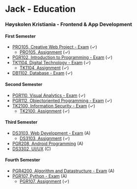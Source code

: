 # Jack - Education 

### Høyskolen Kristiania - Frontend & App Development

#### First Semester
- [PRO105, Creative Web Project - Exam]() (✓)
  - [PRO105, Assignment](https://github.com/sparrow-education/PRO105-Assignment) (✓)
- [PGR102, Introduction to Programming - Exam](https://github.com/sparrow-education/PGR102-Intro-to-Programming) (✓)
- [TK1104, Digital Technology - Exam](https://github.com/sparrow-education/TK1104-Digital-Technology) (✓)
  - [TK1104, Assignment](https://github.com/sparrow-education/TK1104-Assignment) (✓)
- [DB1102, Database - Exam](https://github.com/sparrow-education/DB1102-Database) (✓)

#### Second Semester
- [PGR110, Visual Analytics - Exam](https://github.com/sparrow-education/PGR110-Visual-Analytics) (✓)
- [PGR112, Objectoriented Programming - Exam](https://github.com/sparrow-education/PGR112-OOP) (✓)
- [TK2100, Information Security - Exam](https://github.com/sparrow-education/TK2100-InfoSec) (✓)
  - [TK2100, Assignment](https://github.com/sparrow-education/TK2100-Assignment) (✓)

#### Third Semester
- [DS3103, Web Development - Exam](https://github.com/sparrow-education/DS3103-Webdev) (A)
  - [DS3103, Assignment](https://github.com/sparrow-education/DS3103-Assignment) (✓)
- [PGR208, Android Programming](https://github.com/sparrow-education/PGR208-Android) (A)
- [DS3302, UI/UX](https://github.com/sparrow-education/DS3302-UI-UX) (C)

#### Fourth Semester
- [PGR4200, Algorithm and Datastructure - Exam](https://github.com/sparrow-education/PG4200-AlgDat) (A)
- [PGR107, Python - Exam](https://github.com/sparrow-education/PGR107-Python) (A)
  - [PGR107, Assignment](https://github.com/sparrow-education/PGR107-Assignment) (✓)
